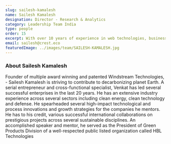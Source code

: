 ```yaml
---
slug: sailesh-kamalesh
name: Sailesh Kamalesh
designation: Director - Research & Analytics
category: Leadership Team India
type: people
order: 15
excerpt: With over 10 years of experience in web technologies, business analytics and digital media industry, sailesh specializes in growing businesses via consultative selling and product development.
email: sailesh@crest.eco
featuredImage: ../images/team/SAILESH-KAMALESH.jpg
---
```


### About Sailesh Kamalesh

Founder of multiple award winning and patented Windstream Technologies, - Sailesh Kamalesh is striving to
contribute to decarbonizing planet Earth. A serial entrepreneur and cross-functional specialist, Venkat has led
several successful enterprises in the last 20 years.
He has an extensive industry experience across several sectors including clean energy, clean technology and
defense. He spearheaded several high-impact technological and process innovations and growth strategies for
the companies he mentors. He has to his credit, various successful international collaborations on prestigious
projects across several sustainable disciplines. An accomplished speaker and mentor, he served as the
President of Green Products Division of a well-respected public listed organization called HBL Technologies
